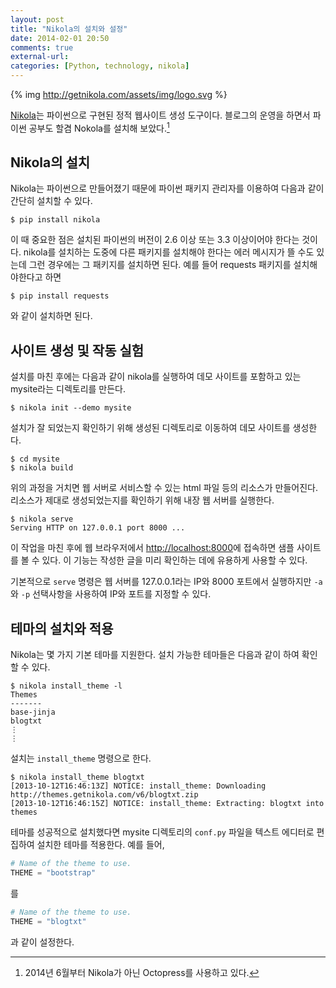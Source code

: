 ```yaml
---
layout: post
title: "Nikola의 설치와 설정"
date: 2014-02-01 20:50
comments: true
external-url:
categories: [Python, technology, nikola]
---
```

{% img http://getnikola.com/assets/img/logo.svg %}

[Nikola](https://github.com/getnikola/nikola)는 파이썬으로 구현된 정적 웹사이트 생성 도구이다. 블로그의 운영을 하면서 파이썬 공부도 할겸 Nokola를 설치해 보았다.[^1]

<!--more-->

## Nikola의 설치

Nikola는 파이썬으로 만들어졌기 때문에 파이썬 패키지 관리자를 이용하여 다음과 같이 간단히 설치할 수 있다.

``` shell-session
$ pip install nikola
```

이 때 중요한 점은 설치된 파이썬의 버전이 2.6 이상 또는 3.3 이상이어야 한다는 것이다. nikola를 설치하는 도중에 다른 
패키지를 설치해야 한다는 에러 메시지가 뜰 수도 있는데 그런 경우에는 그 패키지를 설치하면 된다.
예를 들어 requests 패키지를 설치해야한다고 하면

``` shell-session
$ pip install requests
```

와 같이 설치하면 된다.

## 사이트 생성 및 작동 실험

설치를 마친 후에는 다음과 같이 nikola를 실행하여 데모 사이트를 포함하고 있는 mysite라는 디렉토리를 만든다.

``` shell-session
$ nikola init --demo mysite
```

설치가 잘 되었는지 확인하기 위해 생성된 디렉토리로 이동하여 데모 사이트를 생성한다.

``` shell-session
$ cd mysite
$ nikola build
```

위의 과정을 거치면 웹 서버로 서비스할 수 있는 html 파일 등의 리소스가 만들어진다. 리소스가 제대로 생성되었는지를
확인하기 위해 내장 웹 서버를 실행한다.

``` shell-session
$ nikola serve
Serving HTTP on 127.0.0.1 port 8000 ...
```

이 작업을 마친 후에 웹 브라우저에서 [http://localhost:8000](http://localhost:8000)에 접속하면 샘플 사이트를 볼 수 있다. 
이 기능는 작성한 글을 미리 확인하는 데에 유용하게 사용할 수 있다. 

기본적으로 `serve` 명령은 웹 서버를 127.0.0.1라는 IP와 8000 포트에서 실행하지만 `-a`와 `-p` 선택사항을 사용하여 IP와 포트를 지정할 수 있다.

## 테마의 설치와 적용

Nikola는 몇 가지 기본 테마를 지원한다. 설치 가능한 테마들은 다음과 같이 하여 확인할 수 있다.

``` shell-session
$ nikola install_theme -l
Themes
-------
base-jinja
blogtxt
⋮
⋮
```

설치는 `install_theme` 명령으로 한다.

``` shell-session
$ nikola install_theme blogtxt
[2013-10-12T16:46:13Z] NOTICE: install_theme: Downloading
http://themes.getnikola.com/v6/blogtxt.zip
[2013-10-12T16:46:15Z] NOTICE: install_theme: Extracting: blogtxt into themes
```

테마를 성공적으로 설치했다면 mysite 디렉토리의 `conf.py` 파일을 텍스트 에디터로 편집하여 설치한 테마를 적용한다. 예를 들어,

``` python
# Name of the theme to use.
THEME = "bootstrap"
```

를

``` python
# Name of the theme to use.
THEME = "blogtxt"
```

과 같이 설정한다.

[^1]: 2014년 6월부터 Nikola가 아닌 Octopress를 사용하고 있다.
